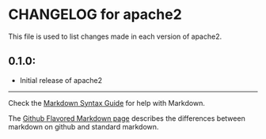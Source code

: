 # CHANGELOG for apache2

This file is used to list changes made in each version of apache2.

## 0.1.0:

* Initial release of apache2

- - -
Check the [Markdown Syntax Guide](http://daringfireball.net/projects/markdown/syntax) for help with Markdown.

The [Github Flavored Markdown page](http://github.github.com/github-flavored-markdown/) describes the differences between markdown on github and standard markdown.
